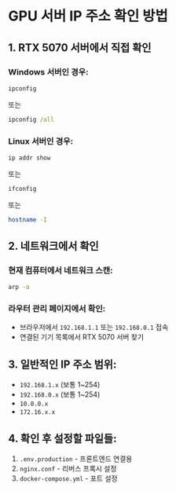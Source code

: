 # GPU 서버 IP 주소 확인 방법

## 1. RTX 5070 서버에서 직접 확인

### Windows 서버인 경우:
```cmd
ipconfig
```
또는
```cmd
ipconfig /all
```

### Linux 서버인 경우:
```bash
ip addr show
```
또는
```bash
ifconfig
```
또는
```bash
hostname -I
```

## 2. 네트워크에서 확인

### 현재 컴퓨터에서 네트워크 스캔:
```cmd
arp -a
```

### 라우터 관리 페이지에서 확인:
- 브라우저에서 `192.168.1.1` 또는 `192.168.0.1` 접속
- 연결된 기기 목록에서 RTX 5070 서버 찾기

## 3. 일반적인 IP 주소 범위:
- `192.168.1.x` (보통 1~254)
- `192.168.0.x` (보통 1~254)
- `10.0.0.x`
- `172.16.x.x`

## 4. 확인 후 설정할 파일들:
1. `.env.production` - 프론트엔드 연결용
2. `nginx.conf` - 리버스 프록시 설정
3. `docker-compose.yml` - 포트 설정